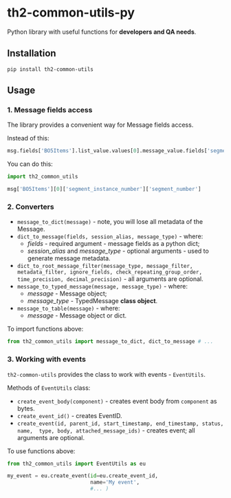 # th2-common-utils-py
Python library with useful functions for **developers and QA needs**.

## Installation
```
pip install th2-common-utils
```

## Usage
### 1. Message fields access 

The library provides a convenient way for Message fields access.

Instead of this:
```python
msg.fields['BO5Items'].list_value.values[0].message_value.fields['segment_instance_number'].message_value.fields['segment_number'].simple_value
```
You can do this:
```python
import th2_common_utils

msg['BO5Items'][0]['segment_instance_number']['segment_number']
```

### 2. Converters

* `message_to_dict(message)` - note, you will lose all metadata of the Message.
* `dict_to_message(fields, session_alias, message_type)` - where:
    * *fields* - required argument - message fields as a python dict;
    * *session_alias* and *message_type* - optional arguments - used to generate message metadata.
* `dict_to_root_message_filter(message_type, message_filter, metadata_filter, ignore_fields, check_repeating_group_order,
time_precision, decimal_precision)` - all arguments are optional.
* `message_to_typed_message(message, message_type)` - where:
    * *message* - Message object;
    * *message_type* - TypedMessage **class object**.
* `message_to_table(message)` - where:
    * *message* - Message object or dict.

To import functions above:
```python
from th2_common_utils import message_to_dict, dict_to_message # ...
```

### 3. Working with events

`th2-common-utils` provides the class to work with events - `EventUtils`.

Methods of `EventUtils` class:
* `create_event_body(component)` - creates event body from `component` as bytes.
* `create_event_id()` - creates EventID.
* `create_event(id, parent_id, start_timestamp, end_timestamp, status, name, 
type, body, attached_message_ids)` - creates event; all arguments are optional.

To use functions above:
```python
from th2_common_utils import EventUtils as eu

my_event = eu.create_event(id=eu.create_event_id,
                           name='My event',
                           #... )
```
